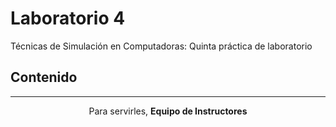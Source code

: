 # Laboratorio 4
Técnicas de Simulación en Computadoras: Quinta práctica de laboratorio 

## Contenido

<hr>
<p align="center">Para servirles, <strong>Equipo de Instructores</strong> </p>

